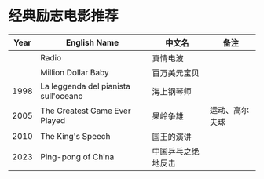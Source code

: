 # 经典励志电影推荐

| Year | English Name | 中文名 | 备注 |
|---|---|---|---|
|| Radio | 真情电波 | |
|| Million Dollar Baby | 百万美元宝贝 | |
| 1998 | La leggenda del pianista sull'oceano | 海上钢琴师||
| 2005 | The Greatest Game Ever Played | 果岭争雄 | 运动、高尔夫球 |
| 2010 | The King's Speech | 国王的演讲 |
| 2023 | Ping-pong of China | 中国乒乓之绝地反击 |
